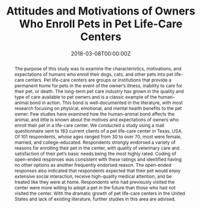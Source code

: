 ---
title: "Attitudes and Motivations of Owners Who Enroll Pets in Pet Life-Care Centers"
authors:
- admin
- "Joshua Hicks"
- "Christine Foster"
- "Meredith Holub"
- "Rosina Krecek"
- "Audra Richburg"
date: "2018-03-08T00:00:00Z"
doi: "10.1080/08927936.2018.1434061"

# Schedule page publish date (NOT publication's date).
publishDate: "2018-03-08T00:00:00Z"

# Publication type.
# Legend: 0 = Uncategorized; 1 = Conference paper; 2 = Journal article;
# 3 = Preprint / Working Paper; 4 = Report; 5 = Book; 6 = Book section;
# 7 = Thesis; 8 = Patent
publication_types: ["2"]

# Publication name and optional abbreviated publication name.
publication: "*journalname*"
publication_short: ""

abstract: "The purpose of this study was to examine the characteristics, motivations, and expectations of humans who enroll their dogs, cats, and other pets into pet life-care centers. Pet life-care centers are groups or institutions that provide a permanent home for pets in the event of the owner’s illness, inability to care for their pet, or death. The long-term pet care industry has grown in the quality and type of care available to pet owners and is a classic example of the human–animal bond in action. This bond is well-documented in the literature, with most research focusing on physical, emotional, and mental health benefits to the pet owner. Few studies have examined how the human–animal bond affects the animal, and little is known about the motives and expectations of owners who enroll their pet in a life-care center. We conducted a study using a mail questionnaire sent to 163 current clients of a pet life-care center in Texas, USA. Of 101 respondents, whose ages ranged from 30 to over 70, most were female, married, and college-educated. Respondents strongly endorsed a variety of reasons for enrolling their pet in the center, with quality of veterinary care and satisfaction of their pet’s basic needs being the most highly rated. Coding of open-ended responses was consistent with these ratings and identified having no other options as another frequently endorsed reason. The open-ended responses also indicated that respondents expected that their pet would enjoy extensive social interaction, receive high-quality medical attention, and be treated like they were at home. Respondents who had previously visited the center were more willing to adopt a pet in the future than those who had not visited the center. With the dramatic growth of pet life-care centers in the United States and lack of existing literature, further studies in this area are advised."



# Summary. An optional shortened abstract.
summary: 

tags:
- Source Themes
featured: false

# links:
# - name: ""
#   url: ""
url_pdf: ''
url_code: ''
url_dataset: ''
url_poster: ''
url_project: ''
url_slides: ''
url_source: ''
url_video: ''

# Featured image
# To use, add an image named `featured.jpg/png` to your page's folder. 
image:
  caption: 'Image credit: [**Unsplash**](https://unsplash.com/photos/NGOpEbu9JeE)'
  focal_point: ""
  preview_only: false

# Associated Projects (optional).
#   Associate this publication with one or more of your projects.
#   Simply enter your project's folder or file name without extension.
#   E.g. `internal-project` references `content/project/internal-project/index.md`.
#   Otherwise, set `projects: []`.
projects: []

---